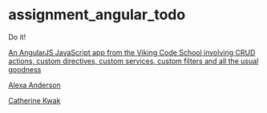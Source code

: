 # assignment_angular_todo
Do it!

[An AngularJS JavaScript app from the Viking Code School involving CRUD actions, custom directives, custom services, custom filters and all the usual goodness](http://www.vikingcodeschool.com)

[Alexa Anderson](https://github.com/PopularDemand)

[Catherine Kwak](https://github.com/khopsickle)
